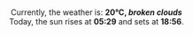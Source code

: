 <p  align="center"><br/>Currently, the weather is: <b> 20°C, <i>broken clouds</i></b></br>Today, the sun rises at <b>05:29</b> and sets at <b>18:56</b>.</p>
